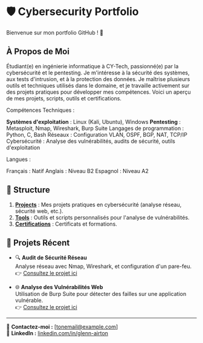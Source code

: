 # 🛡️ Cybersecurity Portfolio

Bienvenue sur mon portfolio GitHub ! 👋  
## À Propos de Moi
Étudiant(e) en ingénierie informatique à CY-Tech, passionné(e) par la cybersécurité et le pentesting. Je m'intéresse à la sécurité des systèmes, aux tests d'intrusion, et à la protection des données. Je maîtrise plusieurs outils et techniques utilisés dans le domaine, et je travaille activement sur des projets pratiques pour développer mes compétences. Voici un aperçu de mes projets, scripts, outils et certifications.

Compétences Techniques :

**Systèmes d'exploitation** : Linux (Kali, Ubuntu), Windows
**Pentesting** : Metasploit, Nmap, Wireshark, Burp Suite
Langages de programmation : Python, C, Bash
Réseaux : Configuration VLAN, OSPF, BGP, NAT, TCP/IP
Cybersécurité : Analyse des vulnérabilités, audits de sécurité, outils d'exploitation

Langues :

Français : Natif
Anglais : Niveau B2
Espagnol : Niveau A2 


## 📂 Structure
1. **[Projects](Projects/)** : Mes projets pratiques en cybersécurité (analyse réseau, sécurité web, etc.).
2. **[Tools](Tools/)** : Outils et scripts personnalisés pour l'analyse de vulnérabilités.
3. **[Certifications](Certifications/)** : Certificats et formations.


## 🚀 Projets Récent
- 🔍 **Audit de Sécurité Réseau**  
  Analyse réseau avec Nmap, Wireshark, et configuration d'un pare-feu.
  👉 [Consultez le projet ici](Projects/Network-Security/README.md)

- 🌐 **Analyse des Vulnérabilités Web**  
  Utilisation de Burp Suite pour détecter des failles sur une application vulnérable.  
  👉 [Consultez le projet ici](Projects/Web-Security/README.md)

---

📧 **Contactez-moi :** [tonemail@example.com]  
🔗 **LinkedIn :** [linkedin.com/in/glenn-airton](https://linkedin.com/in/glenn-airton)  

